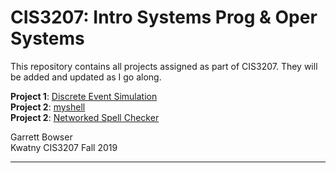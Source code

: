 #  CIS3207: Intro Systems Prog & Oper Systems

This repository contains all projects assigned as part of CIS3207. They will be added and updated as I go along.

**Project 1**: [Discrete Event Simulation](https://github.com/tuh37046/CIS3207/tree/master/P1_Discrete_Event_Simulation)
<br>
**Project 2**: [myshell](https://github.com/tuh37046/CIS3207/tree/master/P2_myshell) 
<br>
**Project 2**: [Networked Spell Checker](https://github.com/tuh37046/CIS3207/tree/master/P3_Networked_Spell_Checker) 


Garrett Bowser <br>
Kwatny CIS3207 Fall 2019
************************
